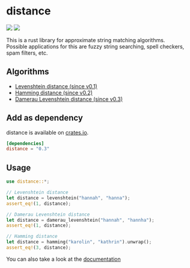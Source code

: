 # distance 
[![](https://travis-ci.org/mbrlabs/distance.svg?branch=master)](https://travis-ci.org/mbrlabs/distance) 
[![](https://img.shields.io/crates/v/distance.svg)](https://crates.io/crates/distance)

This is a rust library for approximate string matching algorithms.   
Possible applications for this are fuzzy string searching, spell checkers, spam filters, etc.

## Algorithms
- [Levenshtein distance (since v0.1)](https://en.wikipedia.org/wiki/Levenshtein_distance) 
- [Hamming distance (since v0.2)](https://en.wikipedia.org/wiki/Hamming_distance)
- [Damerau Levenshtein distance (since v0.3)](https://en.wikipedia.org/wiki/Damerau%E2%80%93Levenshtein_distance)

## Add as dependency
distance is available on [crates.io](https://crates.io/crates/distance).

```toml
[dependencies]
distance = "0.3"
```

## Usage
```rust
use distance::*; 

// Levenshtein distance
let distance = levenshtein("hannah", "hanna");   
assert_eq!(1, distance);

// Damerau Levenshtein distance
let distance = damerau_levenshtein("hannah", "hannha");   
assert_eq!(1, distance);

// Hamming distance
let distance = hamming("karolin", "kathrin").unwrap();   
assert_eq!(3, distance);
```

You can also take a look at the [documentation](https://mbrlabs.github.io/distance)